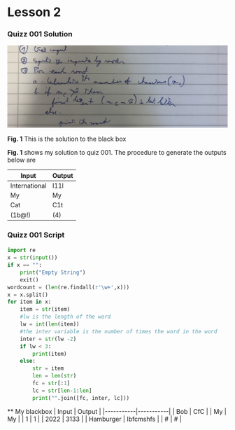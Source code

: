 # Lesson 2
### Quizz 001 Solution

![](quiz001.jpg)

 **Fig. 1** This is the solution to the black box
 
 **Fig. 1** shows my solution to quiz 001. The procedure to generate the outputs below are
 
| Input         | Output |
|---------------|--------|
| International | I11l   |
| My            | My     |
| Cat           | C1t    |
| (1b@!)        | (4)    |

### Quizz 001 Script

``` .py
import re
x = str(input())
if x == "":
    print("Empty String")
    exit()
wordcount = (len(re.findall(r'\w+',x)))
x = x.split()
for item in x:
    item = str(item)
    #lw is the length of the word
    lw = int(len(item))
    #the inter variable is the number of times the word in the word
    inter = str(lw -2)
    if lw < 3:
        print(item)
    else:
        str = item
        len = len(str)
        fc = str[:1]
        lc = str[len-1:len]
        print("".join([fc, inter, lc]))
```

** My blackbox
| Input     | Output    |
|-----------|-----------|
| Bob       | CfC       |
| My        | My        |
| 1         | 1         |
| 2022      | 3133      |
| Hamburger | Ibfcmshfs |
| #         | #         |
